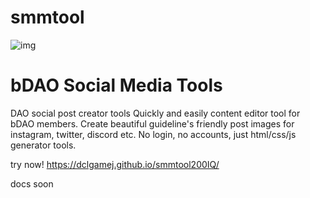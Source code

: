 # smmtool
![img](https://dclgamej.github.io/smmtool200IQ/doc/d2.png)

#  bDAO Social Media Tools

DAO social post creator tools
Quickly and easily content editor tool for bDAO members. Create beautiful guideline's friendly post images for instagram, twitter, discord etc. No login, no accounts, just html/css/js generator tools.

try now!
https://dclgamej.github.io/smmtool200IQ/

docs soon
